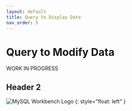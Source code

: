 ```yaml
---
layout: default
title: Query to Display Data
nav_order: 5
---
```


# Query to Modify Data
WORK IN PROGRESS

## Header 2

![MySQL Workbench Logo](https://ubiq.co/database-blog/wp-content/uploads/2020/10/mysql-workbench-alternatives.png)
{: style="float: left" }

